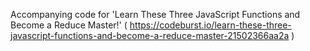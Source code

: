 Accompanying code for 'Learn These Three JavaScript Functions and Become a Reduce Master!' ( https://codeburst.io/learn-these-three-javascript-functions-and-become-a-reduce-master-21502366aa2a ) 
